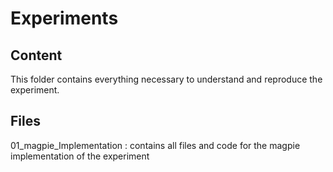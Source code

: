 # Experiments
## Content
This folder contains everything necessary to understand and reproduce the experiment.
## Files
01_magpie_Implementation : contains all files and code for the magpie implementation of the experiment
